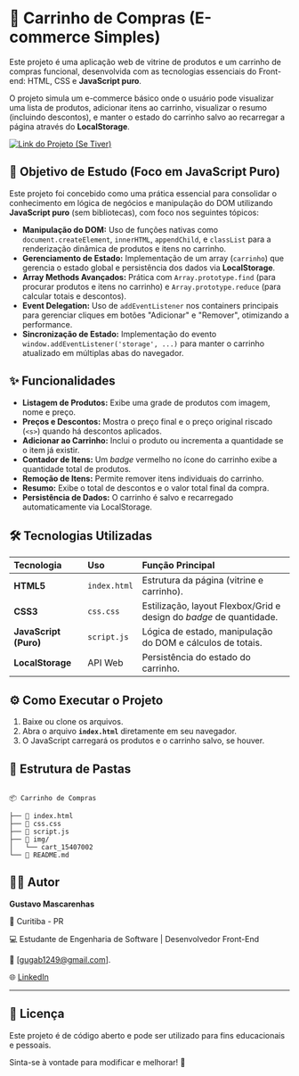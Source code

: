 # 🛒 Carrinho de Compras (E-commerce Simples)

Este projeto é uma aplicação web de vitrine de produtos e um carrinho de compras funcional, desenvolvida com as tecnologias essenciais do Front-end: HTML, CSS e **JavaScript puro**.

O projeto simula um e-commerce básico onde o usuário pode visualizar uma lista de produtos, adicionar itens ao carrinho, visualizar o resumo (incluindo descontos), e manter o estado do carrinho salvo ao recarregar a página através do **LocalStorage**.

[![Link do Projeto (Se Tiver)](https://img.shields.io/badge/🌐_Visitar%20minha%20página-4CAF50?style=for-the-badge)](https://[Seu-Link-do-GitHub-Pages-Aqui])

## 🎯 Objetivo de Estudo (Foco em JavaScript Puro)

Este projeto foi concebido como uma prática essencial para consolidar o conhecimento em lógica de negócios e manipulação do DOM utilizando **JavaScript puro** (sem bibliotecas), com foco nos seguintes tópicos:

* **Manipulação do DOM:** Uso de funções nativas como `document.createElement`, `innerHTML`, `appendChild`, e `classList` para a renderização dinâmica de produtos e itens no carrinho.
* **Gerenciamento de Estado:** Implementação de um array (`carrinho`) que gerencia o estado global e persistência dos dados via **LocalStorage**.
* **Array Methods Avançados:** Prática com `Array.prototype.find` (para procurar produtos e itens no carrinho) e `Array.prototype.reduce` (para calcular totais e descontos).
* **Event Delegation:** Uso de `addEventListener` nos containers principais para gerenciar cliques em botões "Adicionar" e "Remover", otimizando a performance.
* **Sincronização de Estado:** Implementação do evento `window.addEventListener('storage', ...)` para manter o carrinho atualizado em múltiplas abas do navegador.

## ✨ Funcionalidades

* **Listagem de Produtos:** Exibe uma grade de produtos com imagem, nome e preço.
* **Preços e Descontos:** Mostra o preço final e o preço original riscado (`<s>`) quando há descontos aplicados.
* **Adicionar ao Carrinho:** Inclui o produto ou incrementa a quantidade se o item já existir.
* **Contador de Itens:** Um *badge* vermelho no ícone do carrinho exibe a quantidade total de produtos.
* **Remoção de Itens:** Permite remover itens individuais do carrinho.
* **Resumo:** Exibe o total de descontos e o valor total final da compra.
* **Persistência de Dados:** O carrinho é salvo e recarregado automaticamente via LocalStorage.

## 🛠️ Tecnologias Utilizadas

| Tecnologia | Uso | Função Principal |
| :--- | :--- | :--- |
| **HTML5** | `index.html` | Estrutura da página (vitrine e carrinho). |
| **CSS3** | `css.css` | Estilização, layout Flexbox/Grid e design do *badge* de quantidade. |
| **JavaScript (Puro)** | `script.js` | Lógica de estado, manipulação do DOM e cálculos de totais. |
| **LocalStorage** | API Web | Persistência do estado do carrinho. |

## ⚙️ Como Executar o Projeto

1.  Baixe ou clone os arquivos.
2.  Abra o arquivo **`index.html`** diretamente em seu navegador.
3.  O JavaScript carregará os produtos e o carrinho salvo, se houver.

## 📁 Estrutura de Pastas <a id="estrutura-de-pastas"></a>

```

📦 Carrinho de Compras

├── 📄 index.html 
├── 📄 css.css 
├── 📄 script.js 
├── 📂 img/
│   └── cart_15407002      
└── 📜 README.md

```


## 👨‍💻 Autor <a id="autor"></a>

**Gustavo Mascarenhas**  

📍 Curitiba - PR  

💻 Estudante de Engenharia de Software | Desenvolvedor Front-End  

📧 [gugab1249@gmail.com].  

🌐 [LinkedIn](https://www.linkedin.com/in/gustavo-mascarenhas-a3b570297/) 



---


## 📝 Licença


Este projeto é de código aberto e pode ser utilizado para fins educacionais e pessoais.  

Sinta-se à vontade para modificar e melhorar! 🚀

